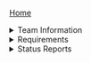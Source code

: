 [Home](https://github.com/ECU-CSCI-4230/SpiralBound/wiki)<br />

<!-- Information Section -->
<details>
  <summary> Team Information </summary>
  <ul>
    <li> <a href="https://github.com/ECU-CSCI-4230/SpiralBound/wiki/About">About SpiralBound</a>
    <li> <a href="https://github.com/ECU-CSCI-4230/SpiralBound/wiki/Charter">Team Charter</a>
  </ul>
</details>

<!-- Requirements Section -->
<details>
  <summary> Requirements </summary>
  <ul>
    <li> <a href="https://github.com/ECU-CSCI-4230/SpiralBound/wiki/High-Level-Requirements">High-level Requirements</a>
    <li> <a href="https://github.com/ECU-CSCI-4230/SpiralBound/wiki/Requirements:-Notebook">Notebook</a>
    <li> <a href="https://github.com/ECU-CSCI-4230/SpiralBound/wiki/Requirements:-Calendar">Calendar</a>
    <li> <a href="#">Flash Cards</a>
  </ul>
</details>

<!-- Status Reports Section -->
<details>
  <!-- <summary> <a href="https://github.com/ECU-CSCI-4230/SpiralBound/wiki/Status-Reports">Status Reports</a> </summary> -->
  <summary> Status Reports </summary>
  <ul>
    <li> <a href="https://github.com/ECU-CSCI-4230/SpiralBound/wiki/Week-ending-Friday,-January-25">Week ending 01/25</a>
    <li> <a href="https://github.com/ECU-CSCI-4230/SpiralBound/wiki/Week-ending-Friday,-February-1">Week ending 02/01</a>
    <li> <a href="https://github.com/ECU-CSCI-4230/SpiralBound/wiki/Week-ending-Friday,-February-8">Week ending 02/08</a>
    <li> <a href="https://github.com/ECU-CSCI-4230/SpiralBound/wiki/Week-ending-Friday,-February-15">Week ending 02/15</a>
    <li> <a href="https://github.com/ECU-CSCI-4230/SpiralBound/wiki/Week-ending-Friday,-February-22">Week ending 02/22</a>
    <li> <a href="https://github.com/ECU-CSCI-4230/SpiralBound/wiki/Week-ending-Friday,-March-1">Week ending 03/01</a>
    <li> <a href="https://github.com/ECU-CSCI-4230/SpiralBound/wiki/Week-ending-Friday,-March-8">Week ending 03/08</a>
    <li> <a href="https://github.com/ECU-CSCI-4230/SpiralBound/wiki/Week-ending-Friday,-March-15">Week ending 03/15</a>
    <li> <a href="https://github.com/ECU-CSCI-4230/SpiralBound/wiki/Week-ending-Friday,-March-22">Week ending 03/22</a>
    <li> <a href="https://github.com/ECU-CSCI-4230/SpiralBound/wiki/Week-ending-Friday,-March-29">Week ending 03/29</a>
  </ul>
</details>